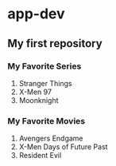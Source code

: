 # app-dev
## My first repository
### My Favorite Series
1. Stranger Things
2. X-Men 97
3. Moonknight
### My Favorite Movies 
1. Avengers Endgame
2. X-Men Days of Future Past
3. Resident Evil 
